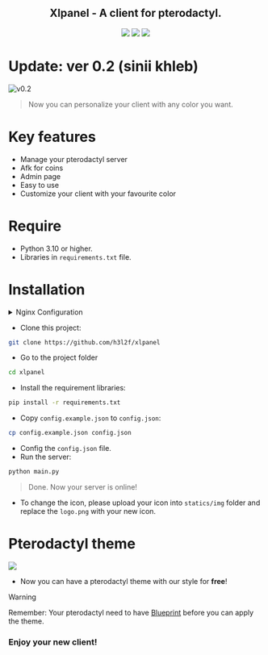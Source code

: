 <div align="center">
<h2>Xlpanel - A client for pterodactyl.</h2>
<img src="https://img.shields.io/badge/Version-0.1-0040ff.svg"></img>
<img src="https://img.shields.io/badge/Codename-Blyat-0000aa.svg"></img>
<img src="https://i.imgur.com/MWZZ9qJ.png"></ing>
</div>

# Update: ver 0.2 (sinii khleb)
![v0.2](https://i.imgur.com/bwRUsJu.png)
> Now you can personalize your client with any color you want.

# Key features
* Manage your pterodactyl server
* Afk for coins
* Admin page
* Easy to use
* Customize your client with your favourite color

# Require
- Python 3.10 or higher.
- Libraries in `requirements.txt` file.

# Installation
<details>

<summary>Nginx Configuration</summary>

## If you are using nginx for webserver, you need to do this step before the main installation:

- Create a nginx's conf file:
``` bash
sudo touch /etc/nginx/sites-available/<name_you_want>.conf
```

- Paste this code into that file:
```conf
server {
    listen 80;
    listen [::]:80;
    listen 443 ssl;
    listen [::]:443 ssl;

    server_name <server_name>;

    ssl_certificate <path_to_ssl_file>;
    ssl_certificate_key <path_to_cert_file>;

    location / {
        proxy_pass http://localhost:<port>;
        proxy_http_version 1.1;
        proxy_set_header Upgrade $http_upgrade;
        proxy_set_header Connection 'upgrade';
        proxy_set_header Host $host;
        proxy_cache_bypass $http_upgrade;
        proxy_set_header    X-Real-IP $remote_addr;
    }
}
```

- Link that file to `sites-enabled` folder:
```bash
sudo ln -s /etc/nginx/sites-available/<name_you_want>.conf /etc/nginx/sites-enabled/<name_you_want>.conf
```

- Restart the nginx:
    + ubuntu: `sudo systemctl restart nginx`
    + alpine: `sudo service restart nginx`

> Done. Now you can go to the main installation!

</details>

- Clone this project:
```bash
git clone https://github.com/h3l2f/xlpanel
```
- Go to the project folder
```bash
cd xlpanel
```
- Install the requirement libraries:
```bash
pip install -r requirements.txt
```
- Copy `config.example.json` to `config.json`:
```bash
cp config.example.json config.json
```
- Config the `config.json` file.
- Run the server:
```bash
python main.py
```
> Done. Now your server is online!

- To change the icon, please upload your icon into `statics/img` folder and replace the `logo.png` with your new icon.

# Pterodactyl theme
<img src="https://i.imgur.com/PL3CRTX.png"></ing>

* Now you can have a pterodactyl theme with our style for **free**!
> [!WARNING]
> Remember: Your pterodactyl need to have [Blueprint](https://blueprint.zip/) before you can apply the theme.

### **Enjoy your new client!**
